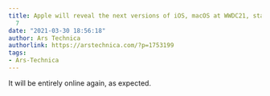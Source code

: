 ```yaml
---
title: Apple will reveal the next versions of iOS, macOS at WWDC21, starting June
  7
date: "2021-03-30 18:56:18"
author: Ars Technica
authorlink: https://arstechnica.com/?p=1753199
tags:
- Ars-Technica
---
```

It will be entirely online again, as expected.